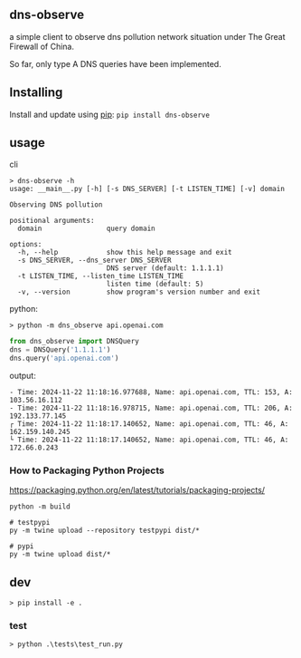## dns-observe
a simple client to observe dns pollution network situation under The Great Firewall of China.

So far, only type A DNS queries have been implemented.

## Installing
Install and update using [pip](https://pypi.org/project/dns-observe/):
`pip install dns-observe`

## usage
cli
```
> dns-observe -h
usage: __main__.py [-h] [-s DNS_SERVER] [-t LISTEN_TIME] [-v] domain

Observing DNS pollution

positional arguments:
  domain                query domain

options:
  -h, --help            show this help message and exit
  -s DNS_SERVER, --dns_server DNS_SERVER
                        DNS server (default: 1.1.1.1)
  -t LISTEN_TIME, --listen_time LISTEN_TIME
                        listen time (default: 5)
  -v, --version         show program's version number and exit
```

python:

`> python -m dns_observe api.openai.com`

```python
from dns_observe import DNSQuery
dns = DNSQuery('1.1.1.1')
dns.query('api.openai.com')
```

output:
```
- Time: 2024-11-22 11:18:16.977688, Name: api.openai.com, TTL: 153, A: 103.56.16.112
- Time: 2024-11-22 11:18:16.978715, Name: api.openai.com, TTL: 206, A: 192.133.77.145
┌ Time: 2024-11-22 11:18:17.140652, Name: api.openai.com, TTL: 46, A: 162.159.140.245
└ Time: 2024-11-22 11:18:17.140652, Name: api.openai.com, TTL: 46, A: 172.66.0.243
```

### How to Packaging Python Projects
https://packaging.python.org/en/latest/tutorials/packaging-projects/

```
python -m build

# testpypi
py -m twine upload --repository testpypi dist/*

# pypi
py -m twine upload dist/*
```

## dev

`> pip install -e .`

### test

`> python .\tests\test_run.py`